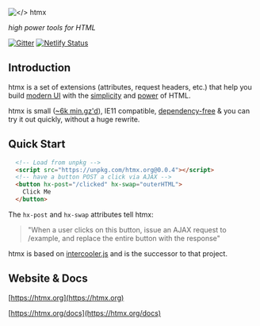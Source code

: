 ![</> htmx](https://raw.githubusercontent.com/bigskysoftware/htmx/master/www/img/htmx_logo.1.png "high power tools for HTML")

*high power tools for HTML*

[![Gitter](https://badges.gitter.im/intercooler-js/Lobby.svg)](https://gitter.im/intercooler-js/Lobby?utm_source=badge&utm_medium=badge&utm_campaign=pr-badge)
[![Netlify Status](https://api.netlify.com/api/v1/badges/dba3fc85-d9c9-476a-a35a-e52a632cef78/deploy-status)](https://app.netlify.com/sites/htmx/deploys)

## Introduction

htmx is a set of extensions (attributes, request headers, etc.) that help you build 
[modern UI](https://htmx.org/examples) with the [simplicity](https://en.wikipedia.org/wiki/HATEOAS) and 
[power](https://www.ics.uci.edu/~fielding/pubs/dissertation/rest_arch_style.htm) of HTML. 

htmx is small ([~6k min.gz'd](https://unpkg.com/htmx.org/dist/)), IE11 compatible, [dependency-free](https://github.com/bigskysoftware/htmx/blob/master/package.json) 
& you can try it out quickly, without a huge rewrite.

## Quick Start

```html
  <!-- Load from unpkg -->
  <script src="https://unpkg.com/htmx.org@0.0.4"></script>
  <!-- have a button POST a click via AJAX -->
  <button hx-post="/clicked" hx-swap="outerHTML">
    Click Me
  </button>
```

The `hx-post` and `hx-swap` attributes tell htmx:

> "When a user clicks on this button, issue an AJAX request to /example, and replace the entire button with the response"

htmx is based on [intercooler.js](http://intercoolerjs.org) and is the successor to that project.

## Website & Docs

[https://htmx.org](https://htmx.org)

[https://htmx.org/docs](https://htmx.org/docs)

